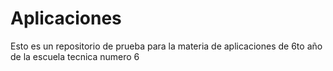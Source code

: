 # Aplicaciones
Esto es un repositorio de prueba para la materia de aplicaciones de 6to año de la escuela tecnica numero 6
